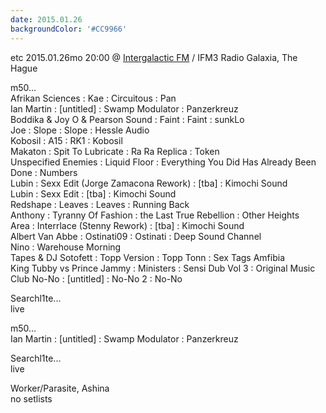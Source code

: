 ```yaml
---
date: 2015.01.26
backgroundColor: '#CC9966'
---
```


etc 2015.01.26mo 20:00 @ [Intergalactic FM](http://www.intergalacticfm.com/) / IFM3 Radio Galaxia, The Hague  

m50...  
Afrikan Sciences : Kae : Circuitous : Pan  
Ian Martin : \[untitled\] : Swamp Modulator : Panzerkreuz  
Boddika & Joy O & Pearson Sound : Faint : Faint : sunkLo  
Joe : Slope : Slope : Hessle Audio  
Kobosil : A15 : RK1 : Kobosil  
Makaton : Spit To Lubricate : Ra Ra Replica : Token  
Unspecified Enemies : Liquid Floor : Everything You Did Has Already Been Done : Numbers  
Lubin : Sexx Edit (Jorge Zamacona Rework) : \[tba\] : Kimochi Sound  
Lubin : Sexx Edit : \[tba\] : Kimochi Sound  
Redshape : Leaves : Leaves : Running Back  
Anthony : Tyranny Of Fashion : the Last True Rebellion : Other Heights  
Area : Interrlace (Stenny Rework) : \[tba\] : Kimochi Sound  
Albert Van Abbe : Ostinati09 : Ostinati : Deep Sound Channel  
Nino : Warehouse Morning  
Tapes & DJ Sotofett : Topp Version : Topp Tonn : Sex Tags Amfibia  
King Tubby vs Prince Jammy : Ministers : Sensi Dub Vol 3 : Original Music  
Club No-No : \[untitled\] : No-No 2 : No-No  

Searchl1te...  
live  

m50...  
Ian Martin : \[untitled\] : Swamp Modulator : Panzerkreuz  

Searchl1te...  
live  

Worker/Parasite, Ashina  
no setlists